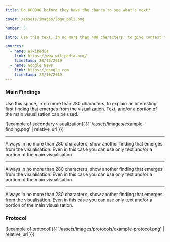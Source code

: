 ```yaml
---
title: Do OOOOOO before they have the chance to see what's next?

cover: /assets/images/logo_poli.png

number: 5

intro: Use this text, in no more than 400 characters, to give context to the research question. Sometimes it’s useful to start from a known claim (from news articles) about the topic. What is known about this subject and what do you aim to add with your research protocol?.

sources:
  - name: Wikipedia
    link: https://www.wikipedia.org/
    timestamp: 28/10/2019
  - name: Google News
    link: https://google.com
    timestamp: 22/10/2019
---
```


### Main Findings
Use this space, in no more than 280 characters, to explain an interesting first finding that emerges from the visualization. Text, and/or a portion of the main visualisation can be used.

![example of secondary visualization]({{ '/assets/images/example-finding.png' | relative_url }})

***

Always in no more than 280 characters, show another finding that emerges from the visualisation. Even in this case you can use only text and/or a portion of the main visualisation.

***

Always in no more than 280 characters, show another finding that emerges from the visualisation. Even in this case you can use only text and/or a portion of the main visualisation.

***

Always in no more than 280 characters, show another finding that emerges from the visualisation. Even in this case you can use only text and/or a portion of the main visualisation.

### Protocol

![example of protocol]({{ '/assets/images/protocols/example-protocol.png' | relative_url }})
